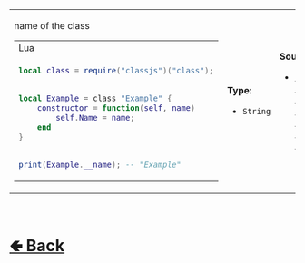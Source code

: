 <table>
<tr><td>

name of the class<br>

<table>

<tr><td> Lua </td></tr>
<tr><td>

```lua
local class = require("classjs")("class");


local Example = class "Example" {
    constructor = function(self, name)
        self.Name = name;
    end
}


print(Example.__name); -- "Example"

```

</td></tr>
</table>

</td><td> 

<b>Type:</b><br>
- `String`

</td><td>

<b>Sources:</b><br>
- [classjs / lib / classes / Prototype / methods / new](https://github.com/ReRand/LuaClassJS/tree/master/classjs/lib/classes/Prototype/methods/new.lua)

</td></tr>

</table>

<br> <h1> [🢀 Back](https://github.com/ReRand/LuaClassJS/wiki/Prototype) </h1>